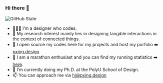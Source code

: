 ### Hi there 👋

<!--
**sarkrui/sarkrui** is a ✨ _special_ ✨ repository because its `README.md` (this file) appears on your GitHub profile.

Here are some ideas to get you started:

- 🔭 I’m currently working on ...
- 🌱 I’m currently learning ...
- 👯 I’m looking to collaborate on ...
- 🤔 I’m looking for help with ...
- 💬 Ask me about ...
- 📫 How to reach me: ...
- 😄 Pronouns: ...
- ⚡ Fun fact: ...
-->

![GitHub State](https://github-readme-stats.vercel.app/api?username=sarkrui&show_icons=true&theme=dracula)

- 🙎🏻‍♂️ I’m a designer who codes.
- 🧠 My research interest mainly lies in designing tangible interactions in the context of connected things.
- 👾 I open source my codes here for my projects and host my porfolio ➡️ [pxing.design](https://pxing.design)
- 🏅 I am a marathon enthusiast and you can find my running statistics ➡️ [here](https://pxing.design/run-tracker/).
- 🤔 I’m currently doing my Ph.D. at the PolyU School of Design. 
- 📫 You can approach me via [hi@pxing.design](mailto:hi@pxing.design)
